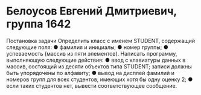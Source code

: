 # Белоусов Евгений Дмитриевич, группа 1642
Постановка задачи
Определить класс с именем STUDENT, содержащий следующие поля:
● фамилия и инициалы;
● номер группы;
● успеваемость (массив из пяти элементов).
Написать программу, выполняющую следующие действия:
● ввод с клавиатуры данных в массив, состоящий из десяти объектов типа STUDENT;
записи должны быть упорядочены по алфавиту;
● вывод на дисплей фамилий и номеров групп для всех студентов,
имеющих хотя бы одну оценку 2;
● если таких студентов нет, вывести соответствующее сообщение.
